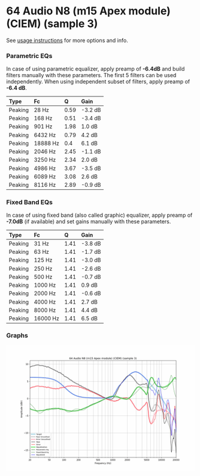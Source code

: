 # 64 Audio N8 (m15 Apex module) (CIEM) (sample 3)
See [usage instructions](https://github.com/jaakkopasanen/AutoEq#usage) for more options and info.

### Parametric EQs
In case of using parametric equalizer, apply preamp of **-6.4dB** and build filters manually
with these parameters. The first 5 filters can be used independently.
When using independent subset of filters, apply preamp of **-6.4 dB**.

| Type    | Fc       |    Q | Gain    |
|:--------|:---------|:-----|:--------|
| Peaking | 28 Hz    | 0.59 | -3.2 dB |
| Peaking | 168 Hz   | 0.51 | -3.4 dB |
| Peaking | 901 Hz   | 1.98 | 1.0 dB  |
| Peaking | 6432 Hz  | 0.79 | 4.2 dB  |
| Peaking | 18888 Hz | 0.4  | 6.1 dB  |
| Peaking | 2046 Hz  | 2.45 | -1.1 dB |
| Peaking | 3250 Hz  | 2.34 | 2.0 dB  |
| Peaking | 4986 Hz  | 3.67 | -3.5 dB |
| Peaking | 6089 Hz  | 3.08 | 2.6 dB  |
| Peaking | 8116 Hz  | 2.89 | -0.9 dB |

### Fixed Band EQs
In case of using fixed band (also called graphic) equalizer, apply preamp of **-7.0dB**
(if available) and set gains manually with these parameters.

| Type    | Fc       |    Q | Gain    |
|:--------|:---------|:-----|:--------|
| Peaking | 31 Hz    | 1.41 | -3.8 dB |
| Peaking | 63 Hz    | 1.41 | -1.7 dB |
| Peaking | 125 Hz   | 1.41 | -3.0 dB |
| Peaking | 250 Hz   | 1.41 | -2.6 dB |
| Peaking | 500 Hz   | 1.41 | -0.7 dB |
| Peaking | 1000 Hz  | 1.41 | 0.9 dB  |
| Peaking | 2000 Hz  | 1.41 | -0.6 dB |
| Peaking | 4000 Hz  | 1.41 | 2.7 dB  |
| Peaking | 8000 Hz  | 1.41 | 4.4 dB  |
| Peaking | 16000 Hz | 1.41 | 6.5 dB  |

### Graphs
![](./64%20Audio%20N8%20(m15%20Apex%20module)%20(CIEM)%20(sample%203).png)